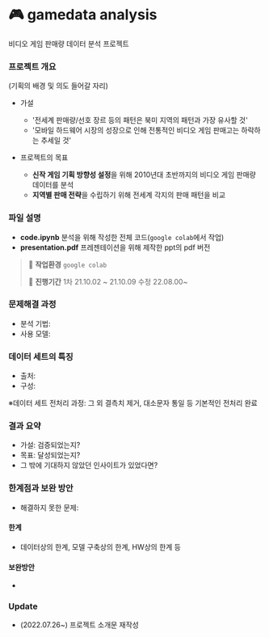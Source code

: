 # 🎮 gamedata analysis
비디오 게임 판매량 데이터 분석 프로젝트


### 프로젝트 개요
(기획의 배경 및 의도 들어갈 자리) 
- 가설
  - '전세계 판매량/선호 장르 등의 패턴은 북미 지역의 패턴과 가장 유사할 것'
  - '모바일 하드웨어 시장의 성장으로 인해 전통적인 비디오 게임 판매고는 하락하는 추세일 것'
  
- 프로젝트의 목표
  - **신작 게임 기획 방향성 설정**을 위해 2010년대 초반까지의 비디오 게임 판매량 데이터를 분석
  - **지역별 판매 전략**을 수립하기 위해 전세계 각지의 판매 패턴을 비교

### 파일 설명
- **code.ipynb** 분석을 위해 작성한 전체 코드(`google colab`에서 작업)
- **presentation.pdf** 프레젠테이션을 위해 제작한 ppt의 pdf 버전

>💭 **작업환경** `google colab`
>
>📅 **진행기간** 1차 21.10.02 ~ 21.10.09 수정 22.08.00~
### 문제해결 과정
- 분석 기법: 
- 사용 모델: 


### 데이터 세트의 특징

- 출처: 
- 구성: 

※데이터 세트 전처리 과정: 
그 외 결측치 제거, 대소문자 통일 등 기본적인 전처리 완료 

### 결과 요약

- 가설: 검증되었는지?
- 목표: 달성되었는지?
- 그 밖에 기대하지 않았던 인사이트가 있었다면?

### 한계점과 보완 방안
- 해결하지 못한 문제: 

#### 한계
- 데이터상의 한계, 모델 구축상의 한계, HW상의 한계 등

#### 보완방안
- 



### Update

- (2022.07.26~) 프로젝트 소개문 재작성

